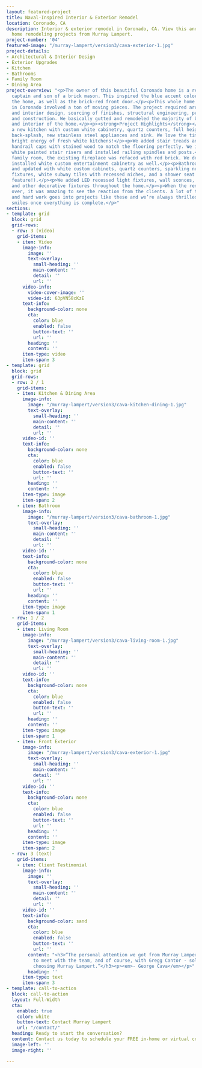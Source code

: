 ```yaml
---
layout: featured-project
title: Naval-Inspired Interior & Exterior Remodel
location: Coronado, CA
description: Interior & exterior remodel in Coronado, CA. View this and other featured
  home remodeling projects from Murray Lampert.
project-number: '04'
featured-image: "/murray-lampert/version3/cava-exterior-1.jpg"
project-details:
- Architectural & Interior Design
- Exterior Upgrades
- Kitchen
- Bathrooms
- Family Room
- Dining Area
project-overview: "<p>The owner of this beautiful Coronado home is a retired Navy
  captain and son of a brick mason. This inspired the blue accent colors throughout
  the home, as well as the brick-red front door.</p><p>This whole home remodel project
  in Coronado involved a ton of moving pieces. The project required architectural
  and interior design, sourcing of finishes, structural engineering, permit processing
  and construction. We basically gutted and remodeled the majority of both the exterior
  and interior of the home.</p><p><strong>Project Highlights</strong></p><p>We built
  a new kitchen with custom white cabinetry, quartz counters, full height subway tile
  back-splash, new stainless steel appliances and sink. We love the timelessness and
  bright energy of fresh white kitchens!</p><p>We added stair treads and replaced
  handrail caps with stained wood to match the flooring perfectly. We installed new
  white painted stair risers and installed railing spindles and posts.</p><p>In the
  family room, the existing fireplace was refaced with red brick. We designed and
  installed white custom entertainment cabinetry as well.</p><p>Bathrooms were remodeled
  and updated with white custom cabinets, quartz counters, sparkling new plumbing
  fixtures, white subway tiles with recessed niches, and a shower seat (great safety
  feature!).</p><p>We added LED recessed light fixtures, wall sconces, pendent lights
  and other decorative fixtures throughout the home.</p><p>When the renovation was
  over, it was amazing to see the reaction from the clients. A lot of time, patience
  and hard work goes into projects like these and we’re always thrilled to see the
  smiles once everything is complete.</p>"
sections:
- template: grid
  block: grid
  grid-rows:
  - row: 3 (video)
    grid-items:
    - item: Video
      image-info:
        image: ''
        text-overlay:
          small-heading: ''
          main-content: ''
          detail: ''
          url: ''
      video-info:
        video-cover-image: ''
        video-id: 63pVN58cKzE
      text-info:
        background-color: none
        cta:
          color: blue
          enabled: false
          button-text: ''
          url: ''
        heading: ''
        content: ''
      item-type: video
      item-span: 3
- template: grid
  block: grid
  grid-rows:
  - row: 2 / 1
    grid-items:
    - item: Kitchen & Dining Area
      image-info:
        image: "/murray-lampert/version3/cava-kitchen-dining-1.jpg"
        text-overlay:
          small-heading: ''
          main-content: ''
          detail: ''
          url: ''
      video-id: ''
      text-info:
        background-color: none
        cta:
          color: blue
          enabled: false
          button-text: ''
          url: ''
        heading: ''
        content: ''
      item-type: image
      item-span: 2
    - item: Bathroom
      image-info:
        image: "/murray-lampert/version3/cava-bathroom-1.jpg"
        text-overlay:
          small-heading: ''
          main-content: ''
          detail: ''
          url: ''
      video-id: ''
      text-info:
        background-color: none
        cta:
          color: blue
          enabled: false
          button-text: ''
          url: ''
        heading: ''
        content: ''
      item-type: image
      item-span: 1
  - row: 1 / 2
    grid-items:
    - item: Living Room
      image-info:
        image: "/murray-lampert/version3/cava-living-room-1.jpg"
        text-overlay:
          small-heading: ''
          main-content: ''
          detail: ''
          url: ''
      video-id: ''
      text-info:
        background-color: none
        cta:
          color: blue
          enabled: false
          button-text: ''
          url: ''
        heading: ''
        content: ''
      item-type: image
      item-span: 1
    - item: Front Exterior
      image-info:
        image: "/murray-lampert/version3/cava-exterior-1.jpg"
        text-overlay:
          small-heading: ''
          main-content: ''
          detail: ''
          url: ''
      video-id: ''
      text-info:
        background-color: none
        cta:
          color: blue
          enabled: false
          button-text: ''
          url: ''
        heading: ''
        content: ''
      item-type: image
      item-span: 2
  - row: 3 (text)
    grid-items:
    - item: Client Testimonial
      image-info:
        image: ''
        text-overlay:
          small-heading: ''
          main-content: ''
          detail: ''
          url: ''
      video-id: ''
      text-info:
        background-color: sand
        cta:
          color: blue
          enabled: false
          button-text: ''
          url: ''
        content: "<h3>“The personal attention we got from Murray Lampert - the ability
          to meet with the team, and of course, with Gregg Cantor - solidified us
          choosing Murray Lampert.”</h3><p><em>- George Cava</em></p>"
        heading: ''
      item-type: text
      item-span: 3
- template: call-to-action
  block: call-to-action
  layout: Full-Width
  cta:
    enabled: true
    color: white
    button-text: Contact Murray Lampert
    url: "/contact/"
  heading: Ready to start the conversation?
  content: Contact us today to schedule your FREE in-home or virtual consultation.
  image-left: ''
  image-right: ''

---
```


